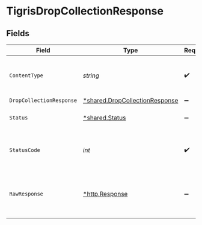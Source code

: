 # TigrisDropCollectionResponse


## Fields

| Field                                                                           | Type                                                                            | Required                                                                        | Description                                                                     |
| ------------------------------------------------------------------------------- | ------------------------------------------------------------------------------- | ------------------------------------------------------------------------------- | ------------------------------------------------------------------------------- |
| `ContentType`                                                                   | *string*                                                                        | :heavy_check_mark:                                                              | HTTP response content type for this operation                                   |
| `DropCollectionResponse`                                                        | [*shared.DropCollectionResponse](../../models/shared/dropcollectionresponse.md) | :heavy_minus_sign:                                                              | OK                                                                              |
| `Status`                                                                        | [*shared.Status](../../models/shared/status.md)                                 | :heavy_minus_sign:                                                              | Default error response                                                          |
| `StatusCode`                                                                    | *int*                                                                           | :heavy_check_mark:                                                              | HTTP response status code for this operation                                    |
| `RawResponse`                                                                   | [*http.Response](https://pkg.go.dev/net/http#Response)                          | :heavy_minus_sign:                                                              | Raw HTTP response; suitable for custom response parsing                         |